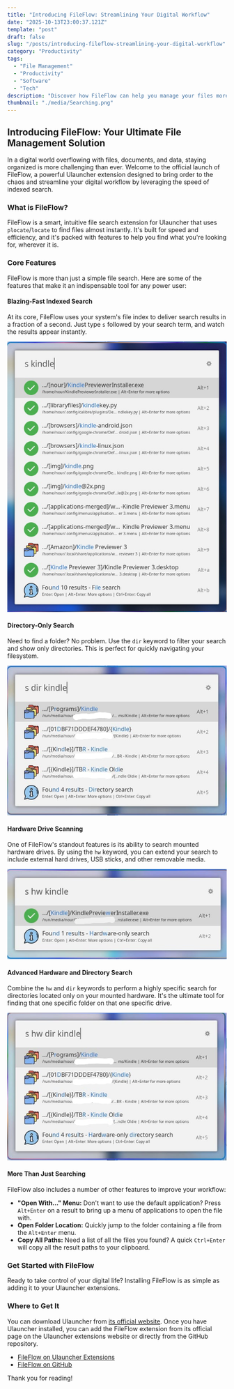 ```yaml
---
title: "Introducing FileFlow: Streamlining Your Digital Workflow"
date: "2025-10-13T23:00:37.121Z"
template: "post"
draft: false
slug: "/posts/introducing-fileflow-streamlining-your-digital-workflow"
category: "Productivity"
tags:
  - "File Management"
  - "Productivity"
  - "Software"
  - "Tech"
description: "Discover how FileFlow can help you manage your files more efficiently and boost your productivity."
thumbnail: "./media/Searching.png"
---
```


## Introducing FileFlow: Your Ultimate File Management Solution

In a digital world overflowing with files, documents, and data, staying organized is more challenging than ever. Welcome to the official launch of FileFlow, a powerful Ulauncher extension designed to bring order to the chaos and streamline your digital workflow by leveraging the speed of indexed search.

### What is FileFlow?

FileFlow is a smart, intuitive file search extension for Ulauncher that uses `plocate`/`locate` to find files almost instantly. It's built for speed and efficiency, and it's packed with features to help you find what you're looking for, wherever it is.

### Core Features

FileFlow is more than just a simple file search. Here are some of the features that make it an indispensable tool for any power user:

#### Blazing-Fast Indexed Search

At its core, FileFlow uses your system's file index to deliver search results in a fraction of a second. Just type `s` followed by your search term, and watch the results appear instantly.

![A general file search](./media/s%20%20kindle.jpeg)

#### Directory-Only Search

Need to find a folder? No problem. Use the `dir` keyword to filter your search and show only directories. This is perfect for quickly navigating your filesystem.

![A directory-only search](./media/s%20dir%20kindle.jpeg)

#### Hardware Drive Scanning

One of FileFlow's standout features is its ability to search mounted hardware drives. By using the `hw` keyword, you can extend your search to include external hard drives, USB sticks, and other removable media.

![A hardware-only search](./media/s%20hw%20kindle.jpeg)

#### Advanced Hardware and Directory Search

Combine the `hw` and `dir` keywords to perform a highly specific search for directories located only on your mounted hardware. It's the ultimate tool for finding that one specific folder on that one specific drive.

![A hardware and directory search](./media/s%20hw%20dir%20kindle.jpeg)

#### More Than Just Searching

FileFlow also includes a number of other features to improve your workflow:
*   **"Open With..." Menu:** Don't want to use the default application? Press `Alt+Enter` on a result to bring up a menu of applications to open the file with.
*   **Open Folder Location:** Quickly jump to the folder containing a file from the `Alt+Enter` menu.
*   **Copy All Paths:** Need a list of all the files you found? A quick `Ctrl+Enter` will copy all the result paths to your clipboard.

### Get Started with FileFlow

Ready to take control of your digital life? Installing FileFlow is as simple as adding it to your Ulauncher extensions.

### Where to Get It

You can download Ulauncher from [its official website](https://ulauncher.io/). Once you have Ulauncher installed, you can add the FileFlow extension from its official page on the Ulauncher extensions website or directly from the GitHub repository.

*   [FileFlow on Ulauncher Extensions](https://ext.ulauncher.io/-/github-nourabosen-fileflow)
*   [FileFlow on GitHub](https://github.com/nourabosen/FileFlow)

Thank you for reading!
